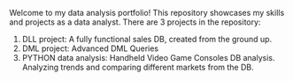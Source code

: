 Welcome to my data analysis portfolio! 
This repository showcases my skills and projects as a data analyst.
There are 3 projects in  the repository:

1) DLL project: A fully functional sales DB, created from the ground up.
2) DML project: Advanced DML Queries
3) PYTHON data analysis: Handheld Video Game Consoles DB analysis. Analyzing trends and comparing different markets from the DB.
